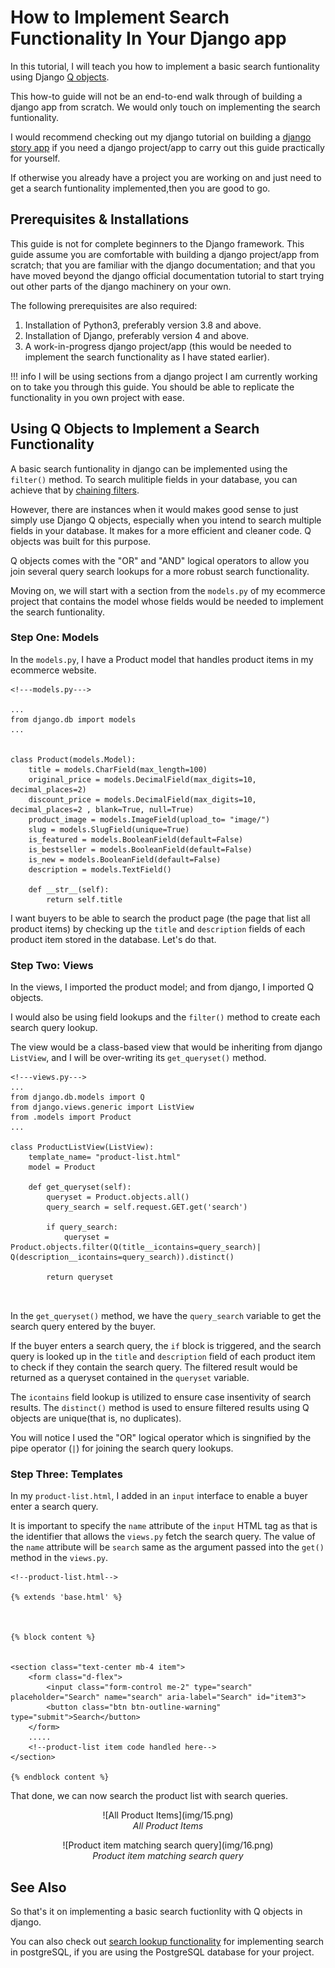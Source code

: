 # How to Implement Search Functionality In Your Django app

In this tutorial, I will teach you how to implement a basic search funtionality using Django [Q objects](https://docs.djangoproject.com/en/4.0/topics/db/queries/#complex-lookups-with-q-objects). 

This how-to guide will not be an end-to-end walk through of building a django app from scratch. We would only touch on implementing the search funtionality.

I would recommend checking out my django tutorial on building a [django story app](https://my-portfolio.readthedocs.io/en/latest/tutorial/django_tutorial/) if you need a django project/app to carry out this guide practically for yourself. 

If otherwise you already have a project you are working on and just need to get a search funtionality implemented,then you are good to go.

## Prerequisites & Installations

This guide is not for complete beginners to the Django framework. This guide assume you are comfortable with building a django project/app from scratch; that you are familiar with the django documentation; and that you have moved beyond the django official documentation tutorial to start trying out other parts of the django machinery on your own.

The following prerequisites are also required:

1. Installation of Python3, preferably version 3.8 and above.
2. Installation of Django, preferably version 4 and above.
3. A work-in-progress django project/app (this would be needed to implement the search functionality as I have stated earlier).


!!! info
    I will be using sections from a django project I am currently working on to take you through this guide. You should be able to replicate the functionality in you own project with ease.


## Using Q Objects to Implement a Search Functionality

A basic search funtionality in django can be implemented using the `filter()` method. To search mulitiple fields in your database, you can achieve that by [chaining filters](https://docs.djangoproject.com/en/4.0/topics/db/queries/#chaining-filters).

However, there are instances when it would makes good sense to just simply use Django Q objects, especially when you intend to search multiple fields in your database. It makes for a more efficient and cleaner code. Q objects was built for this purpose. 

Q objects comes with the "OR"  and "AND" logical operators to allow you join several query search lookups for a more robust search functionality.

Moving on, we will start with a section from the `models.py` of my ecommerce project that contains the model whose fields would be needed to implement the search funtionality.

### Step One: Models

In the `models.py`, I have a Product model that handles product items in my ecommerce website.

```
<!---models.py--->

...
from django.db import models
...


class Product(models.Model):
    title = models.CharField(max_length=100)
    original_price = models.DecimalField(max_digits=10, decimal_places=2)
    discount_price = models.DecimalField(max_digits=10, decimal_places=2 , blank=True, null=True)
    product_image = models.ImageField(upload_to= "image/")
    slug = models.SlugField(unique=True)
    is_featured = models.BooleanField(default=False)
    is_bestseller = models.BooleanField(default=False)
    is_new = models.BooleanField(default=False)
    description = models.TextField()

    def __str__(self):
        return self.title

```
I want buyers to be able to search the product page (the page that list all product items) by checking up the `title` and `description` fields of each product item stored in the database. Let's do that.

### Step Two: Views

In the views, I imported the product model; and from django, I imported Q objects.

I would also be using field lookups and the `filter()` method to create each search query lookup.

The view would be a class-based view that would be inheriting from django `ListView`, and I will be over-writing its `get_queryset()` method.

```
<!---views.py--->
...
from django.db.models import Q
from django.views.generic import ListView
from .models import Product
...

class ProductListView(ListView):
    template_name= "product-list.html"
    model = Product  
    
    def get_queryset(self):
        queryset = Product.objects.all()
        query_search = self.request.GET.get('search')

        if query_search:
            queryset = Product.objects.filter(Q(title__icontains=query_search)| Q(description__icontains=query_search)).distinct()

        return queryset



```

In the `get_queryset()` method, we have the `query_search` variable to get the search query entered by the buyer.

If the buyer enters a search query, the `if` block is triggered, and the search query is looked up in the `title` and `description` field of each product item to check if they contain the search query. The filtered result would be returned as a queryset contained in the `queryset` variable.

The `icontains` field lookup is utilized to ensure case insentivity of search results. The `distinct()` method is used to ensure filtered results using Q objects are unique(that is, no duplicates).  

You will notice I used the "OR" logical operator which is singnified by the pipe operator (`|`) for joining the search query lookups. 

### Step Three: Templates

In my `product-list.html`, I added in an `input` interface to enable a buyer enter a search query. 

It is important to specify the `name` attribute of the `input` HTML tag as that is the identifier that allows the `views.py` fetch the search query. The value of the `name` attribute will be `search` same as the argument passed into the `get()` method in the `views.py`.

```
<!--product-list.html-->

{% extends 'base.html' %}



{% block content %}


<section class="text-center mb-4 item">
    <form class="d-flex">
        <input class="form-control me-2" type="search" placeholder="Search" name="search" aria-label="Search" id="item3">
        <button class="btn btn-outline-warning" type="submit">Search</button>
    </form>
    .....
    <!--product-list item code handled here-->
</section>

{% endblock content %}
```

That done, we can now search the product list with search queries.

<figure markdown align="center">
![All Product Items](img/15.png)
  <figcaption><i>All Product Items</i></figcaption>
</figure>

<figure markdown align="center">
![Product item matching search query](img/16.png)
  <figcaption><i>Product item matching search query</i></figcaption>
</figure>

## See Also

So that's it on implementing a basic search fuctionlity with  Q objects in django. 

You can also check out [search lookup functionality](https://docs.djangoproject.com/en/4.0/ref/contrib/postgres/search/) for implementing search in postgreSQL, if you are using the PostgreSQL database for your project.













